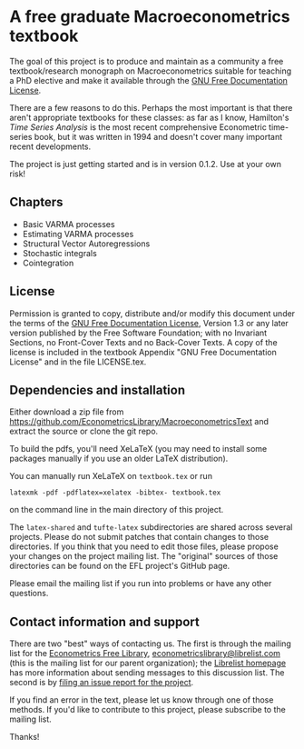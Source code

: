 A free graduate Macroeconometrics textbook
==========================================

The goal of this project is to produce and maintain as a community a
free textbook/research monograph on Macroeconometrics suitable for
teaching a PhD elective and make it available through the [GNU Free
Documentation License](http://www.gnu.org/copyleft/fdl.html).

There are a few reasons to do this. Perhaps the most important is that
there aren't appropriate textbooks for these classes: as far as I
know, Hamilton's *Time Series Analysis* is the most recent
comprehensive Econometric time-series book, but it was written in 1994
and doesn't cover many important recent developments.

The project is just getting started and is in version 0.1.2.  Use at
your own risk!

Chapters
--------

* Basic VARMA processes
* Estimating VARMA processes
* Structural Vector Autoregressions
* Stochastic integrals
* Cointegration

License
-------

Permission is granted to copy, distribute and/or modify this document
under the terms of the [GNU Free Documentation
License](http://www.gnu.org/copyleft/fdl.html), Version 1.3 or any
later version published by the Free Software Foundation; with no
Invariant Sections, no Front-Cover Texts and no Back-Cover Texts. A
copy of the license is included in the textbook Appendix "GNU Free
Documentation License" and in the file LICENSE.tex.

Dependencies and installation
-----------------------------

Either download a zip file from
<https://github.com/EconometricsLibrary/MacroeconometricsText> and
extract the source or clone the git repo.

To build the pdfs, you'll need XeLaTeX (you may need to install some
packages manually if you use an older LaTeX distribution).

You can manually run XeLaTeX on `textbook.tex` or run

```
latexmk -pdf -pdflatex=xelatex -bibtex- textbook.tex
```

on the command line in the main directory of this project.

The `latex-shared` and `tufte-latex` subdirectories are shared across
several projects.  Please do not submit patches that contain changes
to those directories.  If you think that you need to edit those files,
please propose your changes on the project mailing list.  The
"original" sources of those directories can be found on the EFL
project's GitHub page.

Please email the mailing list if you run into problems or have any
other questions.

Contact information and support
-------------------------------

There are two "best" ways of contacting us.  The first is through the
mailing list for the
[Econometrics Free Library](http://www.econometricslibrary.org),
<econometricslibrary@librelist.com> (this is the mailing list for our
parent organization); the [Librelist homepage](http://librelist.com/) has more information about sending messages to this discussion list.  The second is by
[filing an issue report for the project](https://github.com/EconometricsLibrary/MacroeconometricsText/issues/new).

If you find an error in the text, please let us know through one of
those methods.  If you'd like to contribute to this project, please
subscribe to the mailing list.

Thanks!